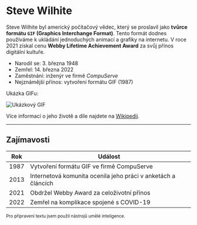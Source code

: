 # Steve Wilhite

Steve Wilhite byl americký počítačový vědec, který se proslavil jako **tvůrce formátu `GIF` (Graphics Interchange Format)**. Tento formát dodnes používáme k ukládání jednoduchých animací a grafiky na internetu. V roce 2021 získal cenu **Webby Lifetime Achievement Award** za svůj přínos digitální kultuře.

- Narodil se: 3. března 1948  
- Zemřel: 14. března 2022  
- Zaměstnání: inženýr ve firmě *CompuServe*  
- Nejznámější přínos: vytvoření formátu GIF (1987)  

Ukázka GIFu:

![Ukázkový GIF](https://upload.wikimedia.org/wikipedia/commons/2/2c/Rotating_earth_%28large%29.gif)

Více informací o jeho životě a díle najdete na [Wikipedii](https://en.wikipedia.org/wiki/Steve_Wilhite).

---

## Zajímavosti

| Rok | Událost |
|-----|---------|
| 1987 | Vytvoření formátu GIF ve firmě CompuServe |
| 2013 | Internetová komunita ocenila jeho práci v anketách a článcích |
| 2021 | Obdržel Webby Award za celoživotní přínos |
| 2022 | Zemřel na komplikace spojené s COVID-19 |

<sup> Pro připravení textu jsem použil nástrojů umělé inteligence.

